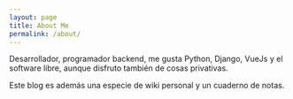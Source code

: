 ```yaml
---
layout: page
title: About Me
permalink: /about/
---
```


Desarrollador, programador backend, me gusta Python, Django, VueJs y el software libre, aunque disfruto también de cosas privativas.

Este blog es además una especie de wiki personal y un cuaderno de notas.
